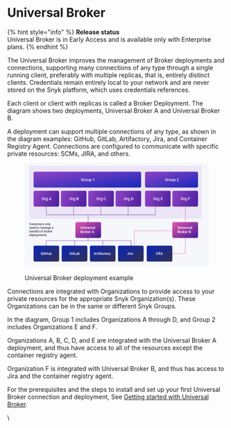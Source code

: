 # Universal Broker

{% hint style="info" %}
**Release status**\
Universal Broker is in Early Access and is available only with Enterprise plans.
{% endhint %}

The Universal Broker improves the management of Broker deployments and connections, supporting many connections of any type through a single running client, preferably with multiple replicas, that is, entirely distinct clients. Credentials remain entirely local to your network and are never stored on the Snyk platform, which uses credentials references.

Each client or client with replicas is called a Broker Deployment. The diagram shows two deployments, Universal Broker A and Universal Broker B.

A deployment can support multiple connections of any type, as shown in the diagram examples: GitHub, GitLab, Artifactory, Jira, and Container Registry Agent. Connections are configured to communicate with specific private resources: SCMs, JIRA, and others.

<figure><img src="../../../.gitbook/assets/image 5 (6).png" alt=""><figcaption><p>Universal Broker deployment example</p></figcaption></figure>

Connections are integrated with Organizations to provide access to your private resources for the appropriate Snyk Organization(s). These Organizations can be in the same or different Snyk Groups.

In the diagram, Group 1 includes Organizations A through D, and Group 2 includes Organizations E and F.

Organizations A, B, C, D, and E are integrated with the Universal Broker A deployment, and thus have access to all of the resources except the container registry agent.&#x20;

Organization F is integrated with Universal Broker B, and thus has access to Jira and the container registry agent.

For the prerequisites and the steps to install and set up your first Universal Broker connection and deployment, See [Getting started with Universal Broker](getting-started-with-universal-broker/).

\

